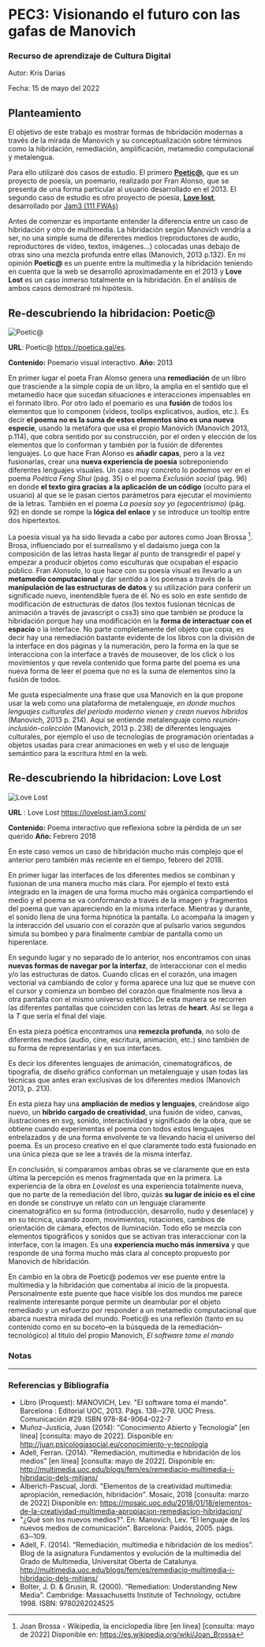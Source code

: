 

# PEC3: Visionando el futuro con las gafas de Manovich 

### Recurso de aprendizaje de Cultura Digital 


Autor: Kris Darias 


Fecha: 15 de mayo del 2022 

## Planteamiento
El objetivo de este trabajo es mostrar formas de hibridación modernas a través de la mirada de Manovich y su conceptualización sobre términos como la hibridación, remediación, amplificación, metamedio computacional y metalengua.

Para ello utilizaré dos casos de estudio. El primero [**Poetic@**](https://poetica.gal/es), que es un proyecto de poesía, un poemario, realizado por Fran Alonso, que se presenta de una forma particular al usuario desarrollado en el 2013. El segundo caso de estudio es otro proyecto de poesía, [**Love lost**](https://lovelost.jam3.com/), desarrollado por [Jam3 (111 FWAs)](https://thefwa.com/profiles/jam3)

Antes de comenzar es importante entender la diferencia entre un caso de hibridación y otro de multimedia. La hibridación según Manovich vendría a ser, no una simple suma de diferentes medios (reproductores de audio, reproductores de vídeo, textos, imágenes…) colocadas unas debajo de otras sino una mezcla profunda entre ellas (Manovich, 2013 p.132). En mi opinión **Poetic@** es un puente entre la multimedia y la hibridación teniendo en cuenta que la web se desarrolló aproximadamente en el 2013 y **Love Lost** es un caso inmerso totalmente en la hibridación. En el análisis de ambos casos demostraré mi hipótesis.

## Re-descubriendo la hibridacion: Poetic@
![Poetic@](https://github.com/KrisDarias-UOC/PEC3-Visionando-el-futuro-con-las-gafas-de-Manovich/blob/397710db757370ec191882a8bb95afdf4031da14/poetica.jpg)

**URL**: Poetic@  <https://poetica.gal/es>.

**Contenido:** Poemario visual interactivo.
**Año:** 2013

En primer lugar el poeta Fran Alonso genera una **remediación** de un libro que trasciende a la simple copia de un libro, la amplia en el sentido que  el metamedio hace que sucedan situaciones e interacciones impensables en el formato libro. Por otro lado el poemario es una **fusión** de todos los elementos que lo componen (vídeos, toolips explicativos, audios, etc.). Es decir **el poema no es la suma de estos elementos sino es una nueva especie**, usando la metáfora que usa el propio Manovich (Manovich 2013, p.114), que cobra sentido por su construcción, por el orden y elección de los elementos que lo conforman y también por la fusión de diferentes lenguajes.
Lo que hace Fran Alonso es **añadir capas**, pero a la vez fusionarlas, crear una **nueva experiencia de poesía** sobreponiendo diferentes lenguajes visuales. Un caso muy concreto lo podemos ver en el poema _Poética Feng Shui_ (pág. 35) o el poema _Exclusión social_ (pág. 96) en donde **el texto gira gracias a la aplicación de un código** (oculto para el usuario) al que se le pasan ciertos parámetros para ejecutar el movimiento de la letras. También en el poema _La poesía soy yo (egocentrismo)_ (pág. 92) en donde se rompe la **lógica del enlace** y se introduce un tooltip entre dos hipertextos.

La poesía visual ya ha sido llevada a cabo por autores como  Joan Brossa [^ 1]. Brosa, influenciado por el surrealismo y el dadaismo juega con la composición de las letras hasta llegar al punto de transgredir el papel y empezar a producir objetos como esculturas que ocupaban el espacio público. Fran Alonsolo, lo que hace con su poesía visual es llevarlo a un **metamedio computacional** y dar sentido a los poemas a través de la **manipulación de las estructuras de datos** y su utilización para conferir un significado nuevo, inentendible fuera de él. No es solo en este sentido de modificación de estructuras de datos (los textos fusionan técnicas de animación a través de javascript o css3) sino que también se produce la hibridación porque hay una modificación en la **forma de interactuar con el espacio** o la interface. No parte completamente del objeto que copia, es decir hay una remediación bastante evidente de los libros con la división de la interface en dos páginas y la numeración, pero la forma en la que se interacciona con la interface a través de mouseover, de los click o los movimientos y que revela contenido que forma parte del poema es una nueva forma de leer el poema que no es la suma de elementos sino la fusión de todos.

Me gusta especialmente una frase que usa Manovich en la que propone usar la web como una plataforma de metalenguaje, _en donde muchos lenguajes culturales del periodo moderno vienen y crean nuevos híbridos_ (Manovich, 2013 p. 214). Aquí se entiende metalenguaje como _reunión-inclusión-colección_ (Manovich, 2013 p. 238) de diferentes lenguajes culturales, por ejemplo el uso de tecnologías de programación orientadas a objetos usadas para crear animaciones en web y el uso de lenguaje semántico para la escritura html en la web.

## Re-descubriendo la hibridacion: Love Lost

![Love Lost](https://github.com/KrisDarias-UOC/PEC3-Visionando-el-futuro-con-las-gafas-de-Manovich/blob/cee7fa56ac72abb756d1b7204d537980a64b7b89/lovelost.jpg) 

**URL** : Love Lost  https://lovelost.jam3.com/

**Contenido:** Poema interactivo que reflexiona sobre la pérdida de un ser querido
**Año:** Febrero 2018

En este caso vemos un caso de hibridación mucho más complejo que el anterior pero también más reciente en el tiempo, febrero del 2018.

En primer lugar las interfaces de los diferentes medios se combinan y fusionan  de una manera mucho más clara. Por ejemplo el texto está integrado en la imagen de una forma mucho más orgánica compartiendo el medio y el poema se va conformando a través de la imagen y fragmentos del poema que van apareciendo en la misma interface. Mientras y durante, el sonido llena de una forma hipnótica la pantalla. Lo acompaña la imagen y la interacción del usuario con el  corazón que al pulsarlo varios segundos simula su bombeo y para finalmente cambiar de pantalla como un hiperenlace.

En segundo lugar y no separado de lo anterior, nos encontramos con unas **nuevas formas de navegar por la interfaz**, de interaccionar con el medio y/o las estructuras de datos. Cuando clicas en el corazón, una imagen vectorial va cambiando de color y forma aparece una luz que se mueve con el cursor y comienza un bombeo del corazón que finalmente nos lleva a otra pantalla con el mismo universo estético. De esta manera se recorren las diferentes pantallas que coinciden con las letras de **heart**. Así se llega a la *T* que sería el final del viaje.

En esta pieza poética encontramos una **remezcla profunda**, no solo de diferentes medios (audio, cine, escritura, animación, etc.) sino también de su forma de representarlas y en sus interfaces.

Es decir los diferentes lenguajes de animación, cinematográficos, de tipografía, de diseño gráfico conforman un metalenguaje y usan todas las técnicas que antes eran exclusivas de los diferentes medios (Manovich 2013, p. 213).

En esta pieza hay una **ampliación de medios y lenguajes**, creándose algo nuevo, un **híbrido cargado de creatividad**, una fusión de vídeo, canvas, ilustraciones en svg, sonido, interactividad y significado de la obra, que se obtiene cuando experimentas el poema con todos estos lenguajes entrelazados y de una forma envolvente te va llevando hacia el universo del poema. Es un proceso creativo en el que claramente todo está fusionado en una única pieza que se lee a través de la misma interfaz. 

En conclusión, si comparamos ambas obras se ve claramente que en esta última la percepción es menos fragmentada que en la primera. La experiencia de la obra en _Lovelost_ es una experiencia totalmente nueva, que no parte de la remediación del libro, quizás **su lugar de inicio es el cine** en donde se construye un relato con un lenguaje claramente cinematográfico en su forma (introducción, desarrollo, nudo y desenlace) y en su técnica, usando zoom, movimientos, rotaciones, cambios de orientación de cámara, efectos de iluminación. Todo ello se mezcla con elementos tipográficos y sonidos que se activan tras interaccionar con la interface, con la imagen. Es una **experiencia mucho más inmersiva** y que responde de una forma mucho más clara al concepto propuesto por Manovich de hibridación.

En cambio en la obra de Poetic@ podemos ver ese puente entre la multimedia y la hibridación que comentaba al inicio de la propuesta. Personalmente este puente que hace visible los dos mundos me parece realmente interesante porque permite un deambular por el objeto remediado y un esfuerzo por responder a un metamedio computacional que abarca nuestra mirada del mundo. Poetic@ es una reflexión (tanto en su contenido como en su boceto–en la búsqueda de la remediación– tecnológico) al título del propio Manovich, *El software tome el mando*
### Notas
[^ 1]:  Joan Brossa - Wikipedia, la enciclopedia libre \[en línea] \[consulta: mayo de 2022] Disponible en: <https://es.wikipedia.org/wiki/Joan_Brossa>

----
### Referencias y Bibliografía

-   Libro (Proquest): MANOVICH, Lev. "El software toma el mando". Barcelona : Editorial UOC, 2013. Págs. 138─278. UOC Press. Comunicación #29. ISBN 978-84-9064-022-7
-   Muñoz-Justicia, Juan (2014): "Conocimiento Abierto y Tecnología” \[en línea] \[consulta: mayo de 2022]. Disponible en: <http://juan.psicologiasocial.eu/conocimiento-y-tecnologia>
-   Adell, Ferran. (2014). "Remediación, multimedia e hibridación de los medios” \[en línea] \[consulta: mayo de 2022]. Disponible en: <http://multimedia.uoc.edu/blogs/fem/es/remediacio-multimedia-i-hibridacio-dels-mitjans/>
-   Alberich-Pascual, Jordi. "Elementos de la creatividad multimedia: apropiación, remediación, hibridación". Mosaic, 2018 \[consulta: marzo de 2022] Disponible en: <https://mosaic.uoc.edu/2018/01/18/elementos-de-la-creatividad-multimedia-apropiacion-remediacion-hibridacion/>
-   "¿Qué son los nuevos medios?". En: Manovich, Lev. “El lenguaje de los nuevos medios de comunicación”. Barcelona: Paidós, 2005. págs. 63─109.
-   Adell, F. (2014). “Remediación, multimedia e hibridación de los medios”. Blog de la asignatura Fundamentos y evolución de la multimedia del Grado de Multimedia, Universitat Oberta de Catalunya. <http://multimedia.uoc.edu/blogs/fem/es/remediacio-multimedia-i-hibridacio-dels-mitjans/>
-   Bolter, J. D. & Grusin, R. (2000). “Remediation: Understanding New Media”. Cambridge: Massachusetts Institute of Technology, octubre 1998. ISBN: 9780262024525



